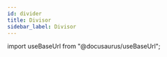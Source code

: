 ```yaml
---
id: divider
title: Divisor
sidebar_label: Divisor
---
```

import useBaseUrl from "@docusaurus/useBaseUrl";

<link rel="stylesheet" href={useBaseUrl("katex/katex.min.css")} />